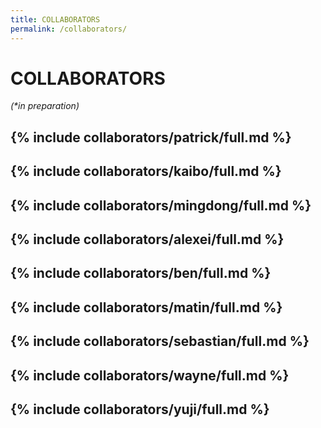 ```yaml
---
title: COLLABORATORS
permalink: /collaborators/
---
```


# COLLABORATORS

*(\*in preparation)*

## {% include collaborators/patrick/full.md %}

## {% include collaborators/kaibo/full.md %}

## {% include collaborators/mingdong/full.md %}

## {% include collaborators/alexei/full.md %}

## {% include collaborators/ben/full.md %}

## {% include collaborators/matin/full.md %}

## {% include collaborators/sebastian/full.md %}

## {% include collaborators/wayne/full.md %}

## {% include collaborators/yuji/full.md %}
